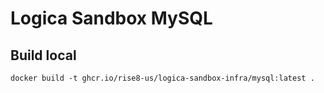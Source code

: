 # Logica Sandbox MySQL

## Build local
```shell
docker build -t ghcr.io/rise8-us/logica-sandbox-infra/mysql:latest .
```
